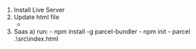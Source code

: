 1. Install Live Server
2. Update html file
    - <link rel="stylesheet" href="./style.scss" />
3. Saas
    a) run: 
        - npm install -g parcel-bundler
        - npm init
        - parcel .\src\index.html